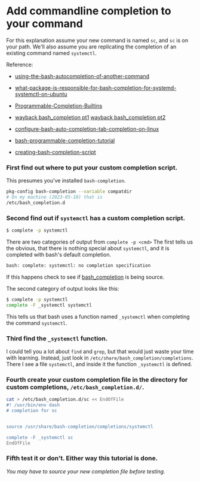# Add commandline completion to your command

For this explanation assume your new command is named `sc`,
and `sc` is on your path. We'll also assume you are
replicating the completion of an existing command named
`systemctl`.

Reference:

* [using-the-bash-autocompletion-of-another-command](https://stackoverflow.com/questions/38936716/using-the-bash-autocompletion-of-another-command)

* [what-package-is-responsible-for-bash-completion-for-systemd-systemctl-on-ubuntu](https://askubuntu.com/questions/1044209/what-package-is-responsible-for-bash-completion-for-systemd-systemctl-on-ubuntu)

* [Programmable-Completion-Builtins](https://www.gnu.org/software/bash/manual/html_node/Programmable-Completion-Builtins.html)

* [wayback bash_completion pt1](https://web.archive.org/web/20190328055722/https://debian-administration.org/article/316/An_introduction_to_bash_completion_part_1)
  [wayback bash_completion pt2](https://web.archive.org/web/20140405211529/http://www.debian-administration.org/article/317/An_introduction_to_bash_completion_part_2)

* [configure-bash-auto-completion-tab-completion-on-linux](https://faun.pub/configure-bash-auto-completion-tab-completion-on-linux-db0d9310818b)

* [bash-programmable-completion-tutorial](https://iridakos.com/programming/2018/03/01/bash-programmable-completion-tutorial)

* [creating-bash-completion-script](https://opensource.com/article/18/3/creating-bash-completion-script)


### First find out where to put your custom completion script.
This presumes you've installed `bash-completion`.
``` bash
pkg-config bash-completion --variable compatdir
# On my machine (2023-05-18) that is
/etc/bash_completion.d
```


### Second find out if `systemctl` has a custom completion script.
``` bash
$ complete -p systemctl
```
There are two categories of output from `complete -p <cmd>` The
first tells us the obvious, that there is nothing special about
`systemctl`, and it is completed with bash's default completion.
``` bash
bash: complete: systemctl: no completion specification
```
If this happens check to see if [bash_completion](shorts/bash_completion_setup.md) is being source.

The second category of output looks like this:
``` bash
$ complete -p systemctl
complete -F _systemctl systemctl
```
This tells us that bash uses a function named `_systemctl` when
completing the command `systemctl`.


### Third find the `_systemctl` function.
I could tell you a lot about `find` and `grep`, but that would
just waste your time with learning. Instead, just look in
`/etc/share/bash_completion/completions`. There I see a file
`systemctl`, and inside it the function `_systemctl` is defined.


### Fourth create your custom completion file in the directory for custom completions, `/etc/bash_completion.d/`.
``` bash
cat > /etc/bash_completion.d/sc << EndOfFile
#! /usr/bin/env dash
# completion for sc


source /usr/share/bash-completion/completions/systemctl

complete -F _systemctl sc
EndOfFile
```


### Fifth test it or don't. Either way this tutorial is done.
*You may have to source your new completion file before testing.*
